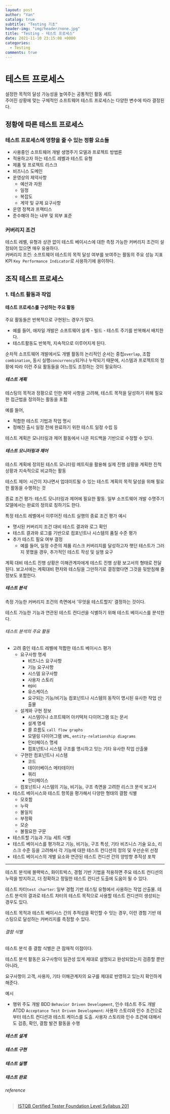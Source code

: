 ```yaml
---
layout: post
author: "Yan"
catalog: true
subtitle: "Testing 기초"
header-img: "img/header/none.jpg"
title: "Testing - 테스트 프로세스"
date: 2021-11-10 23:15:08 +0000
categories:
  - Testing
comments: true
---
```


# 테스트 프로세스

설정한 목적의 달성 가능성을 높여주는 공통적인 활동 세트  
주어진 상황에 맞는 구체적인 소프트웨어 테스트 프로세스는 다양한 변수에 따라 결정된다.

## 정황에 따른 테스트 프로세스

### 테스트 프로세스에 영향을 줄 수 있는 정황 요소들

- 사용중인 소프트웨어 개발 생명주기 모델과 프로젝트 방법론
- 적용하고자 하는 테스트 레벨과 테스트 유형
- 제품 및 프로젝트 리스크
- 비즈니스 도메인
- 운영상의 제약사항
  - 예산과 자원
  - 일정
  - 복잡도
  - 계약 및 규제 요구사항
- 운영 정책과 프랙티스
- 준수해야 하는 내부 및 외부 표준

### 커버리지 조건

테스트 레벨, 유형과 상관 없이 테스트 베이시스에 대한 측정 가능한 커버리지 조건이 설정되어 있으면 매우 유용하다.  
커버리지 조건: 소프트웨어 테스트의 목적 달성 여부를 보여주는 활동의 주요 성능 지표 KPI `Key Performance Indicator`로 사용하기에 용이하다.

## 조직 테스트 프로세스

### 1. 테스트 활동과 작업

#### 테스트 프로세스를 구성하는 주요 활동

주요 활동들은 반복적으로 구현된느 경우가 많다.

- 예를 들어, 애자일 개발은 소프트웨어 설계 - 빌드 - 테스트 주기를 반복해서 배치한다.
- 테스트활동도 반복적, 지속적으로 이루어지게 된다.

순차적 소프트웨어 개발에서도 개별 활동의 논리적인 순서는 중첩`overlap`, 조합`combination`, 동시 실행`concurrency`되거나 누락되기 때문에, 시스템과 프로젝트의 정황에 따라 이런 주요 활동들을 어느정도 조정하는 것이 필요하다.

##### 테스트 계획

테스팅의 목적과 정황으로 인한 제약 사항을 고려해, 테스트 목적을 달성하기 위해 필요한 접근법을 정의하는 활동을 포함

예를 들어,

- 적합한 테스트 기법과 작업 명시
- 정해진 출시 일정 전에 완료하기 위한 테스트 일정 수립 등

테스트 계획은 모니터링과 제어 활동에서 나온 피드백을 기반으로 수정할 수 있다.

##### 테스트 모니터링과 제어

테스트 계획에 정의된 테스트 모니터링 메트릭을 활용해 실제 진행 상황을 계획한 진척 상황과 지속적으로 비교하는 활동

테스트 제어: 시간이 지나면서 업데이트될 수 있는 테스트 계획의 목적 달성을 위해 필요한 활동을 수행하는 것

종료 조건 평가: 테스트 모니터링과 제어에 필요한 활동. 일부 소프트웨어 개발 수명주기 모델에서는 완료의 정의로 칭하기도 한다.

특정 테스트 레벨에서 이루어진 테스트 실행의 종료 조건 평가 예시

- 명시된 커버리지 조건 대비 테스트 결과와 로그 확인
- 테스트 결과와 로그를 기반으로 컴포넌트나 시스템의 품질 수준 평가
- 추가 테스트 필요 여부 결정
  - 예를 들어, 일정 수준의 제품 리스크 커버리지를 달성하고자 햇던 테스트가 그러지 못했을 경우, 추가적인 테스트 작성 및 실행 요구

계획 대비 테스트 진행 상황은 이해관계자에게 테스트 진행 상황 보고서의 형태로 전달된다. 보고서에는 계획대비 편차와 테스팅을 그만하기로 결정했다면 그것을 뒷받침해 줄 정보도 포함한다.

##### 테스트 분석

측정 가능한 커버리지 조건의 측면에서 '무엇을 테스트할지' 결정하는 것이다.

테스트 가능한 기능과 연관된 테스트 컨디션을 식별하기 위해 테스트 베이시스를 분석한다.

###### 테스트 분석의 주요 활동

- 고려 중인 테스트 레벨에 적합한 테스트 베이시스 평가
  - 요구사항 명세
    - 비즈니스 요구사항
    - 기능 요구사항
    - 시스템 요구사항
    - 사용자 스토리
    - epic
    - 유스케이스
    - 요구되는 기능/비기능 컴포넌트나 시스템의 동작이 명시된 유사한 작업 산출물
  - 설계와 구현 정보
    - 시스템이나 소프트웨어 아키텍처 다이어그램 또는 문서
    - 설계 명세
    - 콜 흐름도 `call flow graphs`
    - 모델링 다이어그램 `UML`, `entity-relationship diagrams`
    - 인터페이스 명세
    - 컴포넌트나 시스템 구조를 명시하고 잇는 기타 유사한 작업 산출물
  - 구현한 컴포넌트나 시스템
    - 코드
    - 데이터베이스 메타데이터
    - 쿼리
    - 인터페이스
  - 컴포넌트나 시스템의 기능, 비기능, 구조 측면을 고려한 리스크 분석 보고서
- 테스트 베이시스와 테스트 항목을 평가해서 다양한 형태의 결함 식별
  - 모호함
  - 누락
  - 불일치
  - 부정확
  - 모순
  - 불필요한 구문
- 테스트할 기능과 기능 세트 식별
- 테스트 베이시스를 평가하고 기능, 비기능, 구조 특성, 기타 비즈니스 기술 요소, 리스크 수준 등을 고려해서 각 기능에 대한 테스트 컨디션의 정의 및 우선순위 선정
- 테스트 베이시스의 개별 요소와 연관된 테스트 컨디션 간의 양방향 추적성 포착

---

테스트 분석에 블랙박스, 화이트박스, 경험 기반 기법을 적용하면 주요 테스트 컨디션의 누락을 방지하고, 더 정확하고 정밀한 테스트 컨디션 도출에 도움이 될 수 있다.

테스트 차터`test charter`: 일부 경험 기반 테스팅 유형에서 사용하는 작업 산출물. 테스트 분석의 결과로 테스트 차터의 테스트 목적으로 사용할 테스트 컨디션이 생성되는 경우도 있다.

테스트 목적과 테스트 베이시스 간의 추적성을 확인할 수 잇는 경우, 이런 경험 기반 테스팅으로 달성하는 커버리지를 측정할 수 있다.

###### 결함 식별

테스트 분석 중 결함 식별은 큰 잠재적 이점이다.

테스트 분석 활동은 요구사항이 일관성 있게 제대로 설명되고 완성되었는지 검증할 뿐만 아니라,

요구사항이 고객, 사용자, 기타 이해관계자의 요구를 제대로 반영하고 있는지 확인하게 해준다.

예시

- 행위 주도 개발 BDD `Behavior Driven Development`, 인수 테스트 주도 개발 ATDD `Acceptance Test Driven Development`: 사용자 스토리와 인수 조건으로부터 테스트 컨디션과 테스트 케이스를 도출. 사용자 스토리와 인수 조건에 대해서도 검증, 확인, 결함 발견 활동을 수행

##### 테스트 설계

##### 테스트 구현

##### 테스트 실행

##### 태스트 완료

###### reference

> [ISTQB Certified Tester Foundation Level Syllabus 201](http://www.kstqb.org/board_skin/board_view.asp?idx=426&page=1&bbs_code=4&key=0&word=&etc=ISTQB)
